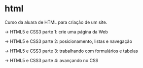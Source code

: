 # html

Curso da aluara de HTML para criaçâo de um site.



-> HTML5 e CSS3 parte 1: crie uma página da Web

-> HTML5 e CSS3 parte 2: posicionamento, listas e navegação

-> HTML5 e CSS3 parte 3: trabalhando com formulários e tabelas

-> HTML5 e CSS3 parte 4: avançando no CSS
